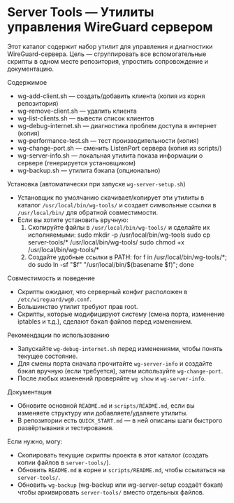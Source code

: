# Server Tools — Утилиты управления WireGuard сервером

Этот каталог содержит набор утилит для управления и диагностики WireGuard-сервера. Цель — сгруппировать все вспомогательные скрипты в одном месте репозитория, упростить сопровождение и документацию.

Содержимое
- wg-add-client.sh        — создать/добавить клиента (копия из корня репозитория)
- wg-remove-client.sh     — удалить клиента
- wg-list-clients.sh      — вывести список клиентов
- wg-debug-internet.sh    — диагностика проблем доступа в интернет (копия)
- wg-performance-test.sh  — тест производительности (копия)
- wg-change-port.sh       — сменить ListenPort сервера (копия из scripts/)
- wg-server-info.sh       — локальная утилита показа информации о сервере (генерируется установщиком)
- wg-backup.sh            — утилита бэкапа (опционально)

Установка (автоматически при запуске `wg-server-setup.sh`)
- Установщик по умолчанию скачивает/копирует эти утилиты в каталог `/usr/local/bin/wg-tools/` и создает символьные ссылки в `/usr/local/bin/` для обратной совместимости.
- Если вы хотите установить вручную:
  1. Скопируйте файлы в `/usr/local/bin/wg-tools/` и сделайте их исполняемыми:
     sudo mkdir -p /usr/local/bin/wg-tools
     sudo cp server-tools/* /usr/local/bin/wg-tools/
     sudo chmod +x /usr/local/bin/wg-tools/*
  2. Создайте удобные ссылки в PATH:
     for f in /usr/local/bin/wg-tools/*; do sudo ln -sf "$f" "/usr/local/bin/$(basename $f)"; done

Совместимость и поведение
- Скрипты ожидают, что серверный конфиг расположен в `/etc/wireguard/wg0.conf`.
- Большинство утилит требуют прав root.
- Скрипты, которые модифицируют систему (смена порта, изменение iptables и т.д.), сделают бэкап файлов перед изменением.

Рекомендации по использованию
- Запускайте `wg-debug-internet.sh` перед изменениями, чтобы понять текущее состояние.
- Для смены порта сначала прочитайте `wg-server-info` и создайте бэкап вручную (если требуется), затем используйте `wg-change-port`.
- После любых изменений проверяйте `wg show` и `wg-server-info`.

Документация
- Обновите основной `README.md` и `scripts/README.md`, если вы изменяете структуру или добавляете/удаляете утилиты.
- В репозитории есть `QUICK_START.md` — в ней описаны шаги быстрого развёртывания и тестирования.

Если нужно, могу:
- Скопировать текущие скрипты проекта в этот каталог (создать копии файлов в `server-tools/`).
- Обновить `README.md` в корне и `scripts/README.md`, чтобы ссылаться на `server-tools/`.
- Обновить `wg-backup` (wg-backup или wg-server-setup создаёт бэкап) чтобы архивировать `server-tools/` вместо отдельных файлов.
